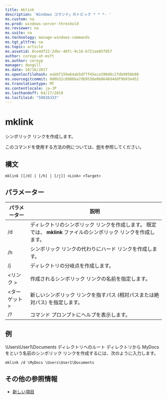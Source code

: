 ```yaml
---
title: mklink
description: 'Windows コマンド」のトピック * * *- '
ms.custom: na
ms.prod: windows-server-threshold
ms.reviewer: na
ms.suite: na
ms.technology: manage-windows-commands
ms.tgt_pltfrm: na
ms.topic: article
ms.assetid: 0ce4df22-2dbc-48fc-9c16-b721ae85f857
author: coreyp-at-msft
ms.author: coreyp
manager: dongill
ms.date: 10/16/2017
ms.openlocfilehash: eabbf159a64ab5df7f45ece390d0c2fdb9956b80
ms.sourcegitcommit: 0d0b32c8986ba7db9536e0b8648d4ddf9b03e452
ms.translationtype: MT
ms.contentlocale: ja-JP
ms.lasthandoff: 04/17/2019
ms.locfileid: "59826333"
---
```

# <a name="mklink"></a>mklink
シンボリック リンクを作成します。

このコマンドを使用する方法の例については、[例](#BKMK_examples)を参照してください。

## <a name="syntax"></a>構文

```
mklink [[/d] | [/h] | [/j]] <Link> <Target>
```

## <a name="parameters"></a>パラメーター

|パラメーター|説明|
|---------|-----------|
|/d|ディレクトリのシンボリック リンクを作成します。 既定では、 **mklink** ファイルのシンボリック リンクを作成します。|
|/h|シンボリック リンクの代わりにハード リンクを作成します。|
|/j|ディレクトリの分岐点を作成します。|
|\<リンク >|作成されるシンボリック リンクの名前を指定します。|
|\<ターゲット >|新しいシンボリック リンクを指すパス (相対パスまたは絶対パス) を指定します。|
|/?|コマンド プロンプトにヘルプを表示します。|

## <a name="BKMK_examples"></a>例

\Users\User1\Documents ディレクトリへのルート ディレクトリから MyDocs をという名前のシンボリック リンクを作成するには、次のように入力します。
```
mklink /d \MyDocs \Users\User1\Documents
```
## <a name="additional-references"></a>その他の参照情報
-   [新しい項目](https://docs.microsoft.com/en-us/powershell/module/microsoft.powershell.management/new-item?view=powershell-6)
